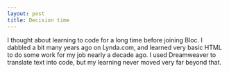 ```yaml
---
layout: post
title: Decision time
---
```

I thought about learning to code for a long time before joining Bloc. I dabbled a bit many years ago on Lynda.com, and learned very basic HTML to do some work for my job nearly a decade ago. I used Dreamweaver to translate text into code, but my learning never moved very far beyond that.
